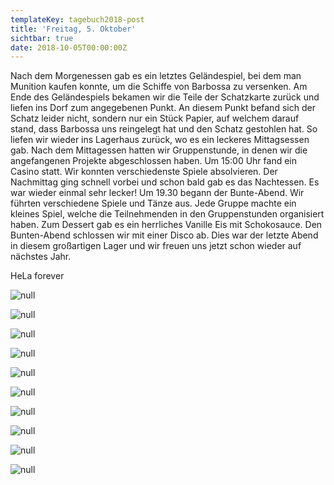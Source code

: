 ```yaml
---
templateKey: tagebuch2018-post
title: 'Freitag, 5. Oktober'
sichtbar: true
date: 2018-10-05T00:00:00Z
---
```

Nach dem Morgenessen gab es ein letztes Geländespiel, bei dem man Munition kaufen konnte, um die Schiffe von Barbossa zu versenken. Am Ende des Geländespiels bekamen wir die Teile der Schatzkarte zurück und liefen ins Dorf zum angegebenen Punkt. An diesem Punkt befand sich der Schatz leider nicht, sondern nur ein Stück Papier, auf welchem darauf stand, dass Barbossa uns reingelegt hat und den Schatz gestohlen hat. So liefen wir wieder ins Lagerhaus zurück, wo es ein leckeres Mittagsessen gab. Nach dem Mittagessen hatten wir Gruppenstunde, in denen wir die angefangenen Projekte abgeschlossen haben. Um 15:00 Uhr fand ein Casino statt. Wir konnten verschiedenste Spiele absolvieren. Der Nachmittag ging schnell vorbei und schon bald gab es das Nachtessen. Es war wieder einmal sehr lecker! Um 19.30 begann der Bunte-Abend. Wir führten verschiedene Spiele und Tänze aus. Jede Gruppe machte ein kleines Spiel, welche die Teilnehmenden in den Gruppenstunden organisiert haben. Zum Dessert gab es ein herrliches Vanille Eis mit Schokosauce. Den Bunten-Abend schlossen wir mit einer Disco ab. Dies war der letzte Abend in diesem großartigen Lager und wir freuen uns jetzt schon wieder auf nächstes Jahr.

HeLa forever

![null](/img/img_4323.jpg)

![null](/img/img_4342.jpg)

![null](/img/img_4387.jpg)

![null](/img/img_4404.jpg)

![null](/img/img_4423.jpg)

![null](/img/img_4506.jpg)

![null](/img/img_4518.jpg)

![null](/img/img_4549.jpg)

![null](/img/img_4565.jpg)

![null](/img/img_4301.jpg)
